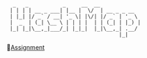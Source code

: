 ````
  _   _           _     __  __             
 | | | | __ _ ___| |__ |  \/  | __ _ _ __  
 | |_| |/ _` / __| '_ \| |\/| |/ _` | '_ \ 
 |  _  | (_| \__ \ | | | |  | | (_| | |_) |
 |_| |_|\__,_|___/_| |_|_|  |_|\__,_| .__/ 
                                    |_|    

````

🎯[Assignment](https://github.com/emesefedev/hashmap-project)